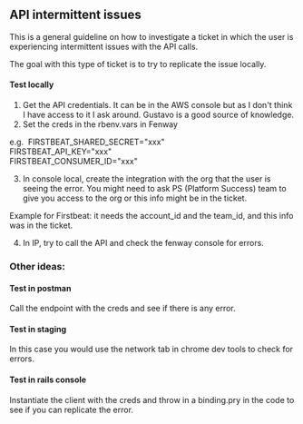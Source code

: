 ## API intermittent issues

This is a general guideline on how to investigate a ticket in which the user is experiencing intermittent issues with the API calls.

The goal with this type of ticket is to try to replicate the issue locally.

#### Test locally

1. Get the API credentials. It can be in the AWS console but as I don't think I have access to it I ask around. Gustavo is a good source of knowledge. 
2. Set the creds in the rbenv.vars in Fenway

e.g. 
FIRSTBEAT_SHARED_SECRET="xxx"  
FIRSTBEAT_API_KEY="xxx"  
FIRSTBEAT_CONSUMER_ID="xxx"  

3. In console local, create the integration with the org that the user is seeing the error. You might need to ask PS (Platform Success) team to give 
you access to the org or this info might be in the ticket.

Example for Firstbeat: it needs the account_id and the team_id, and this info was in the ticket.

4. In IP, try to call the API and check the fenway console for errors.

### Other ideas:

#### Test in postman

Call the endpoint with the creds and see if there is any error.

#### Test in staging

In this case you would use the network tab in chrome dev tools to check for errors.

#### Test in rails console

Instantiate the client with the creds and throw in a binding.pry in the code to see if you can replicate the error.
